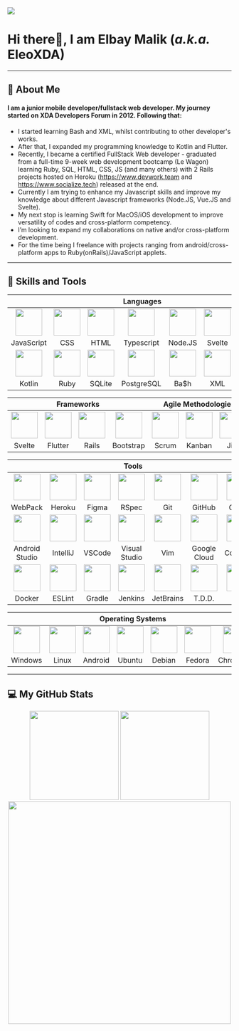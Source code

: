 <div align="left">
    <img src="https://komarev.com/ghpvc/?username=EleoXDA&style=for-the-badge">
</div>

# **Hi there👋, I am Elbay Malik (*a.k.a.* EleoXDA)**
  
---
## :information_desk_person:  About Me
#### I am a junior mobile developer/fullstack web developer. My journey started on XDA Developers Forum in 2012. Following that:

- I started learning Bash and XML, whilst contributing to other developer's works.
- After that, I expanded my programming knowledge to Kotlin and Flutter.
- Recently, I became a certified FullStack Web developer - graduated from a full-time 9-week web development bootcamp (Le Wagon) learning Ruby, SQL, HTML, CSS, JS (and many others) with 2 Rails projects hosted on Heroku (https://www.devwork.team and https://www.socialize.tech) released at the end.
- Currently I am trying to enhance my Javascript skills and improve my knowledge about different Javascript frameworks (Node.JS, Vue.JS and Svelte).
- My next stop is learning Swift for MacOS/iOS development to improve versatility of codes and cross-platform competency.
- I’m looking to expand my collaborations on native and/or cross-platform development.
- For the time being I freelance with projects ranging from android/cross-platform apps to Ruby(onRails)/JavaScript applets.

---

## :wrench:  Skills and Tools
<div align="center">
<table>
  <thead>
    <tr>
      <th colspan="7">Languages</th>
    </tr>
  </thead>
 <tr>
   <td align="center" width=110>
   <img height=60 src="https://cdn.jsdelivr.net/gh/devicons/devicon/icons/javascript/javascript-plain.svg"/></td>
   <td align="center" width=110>
   <img height=60 src="https://cdn.jsdelivr.net/gh/devicons/devicon/icons/css3/css3-original.svg"/></td>
   <td align="center" width=110>
   <img height=60 src="https://cdn.jsdelivr.net/gh/devicons/devicon/icons/html5/html5-original.svg"/></td>
   <td align="center" width=110>
   <img height=60 src="https://cdn.jsdelivr.net/gh/devicons/devicon/icons/typescript/typescript-original.svg"/></td>
   <td align="center" width=110>
   <img height=60 src="https://cdn.jsdelivr.net/gh/devicons/devicon/icons/nodejs/nodejs-original.svg"/></td>
   <td align="center" width=110>
   <img height=60 src="https://upload.wikimedia.org/wikipedia/commons/9/95/Vue.js_Logo_2.svg"/></td>
   <td align="center" width=110>
   <img height=60 src="https://cdn.jsdelivr.net/gh/devicons/devicon/icons/dart/dart-original.svg"/></td>
  </tr>
  <tr>
   <td align="center" width=110>JavaScript</td>
   <td align="center" width=110>CSS</td>
   <td align="center" width=110>HTML</td>
   <td align="center" width=110>Typescript</td>
   <td align="center" width=110>Node.JS</td>
   <td align="center" width=110>Svelte</td>
   <td align="center" width=110>Dart</td>
  </tr>
    <tr>
   <td align="center" width=110>
   <img height=60 src="https://cdn.jsdelivr.net/gh/devicons/devicon/icons/kotlin/kotlin-original.svg"/></td>
   <td align="center" width=110>
   <img height=60 src="https://cdn.jsdelivr.net/gh/devicons/devicon/icons/ruby/ruby-original.svg"/></td>
   <td align="center" width=110>
   <img height=60 src="https://cdn.jsdelivr.net/gh/devicons/devicon/icons/sqlite/sqlite-original.svg"/></td>
   <td align="center" width=110>
   <img height=60 src="https://cdn.jsdelivr.net/gh/devicons/devicon/icons/postgresql/postgresql-original.svg"/></td>
   <td align="center" width=110>
   <img height=60 src="https://cdn.jsdelivr.net/gh/devicons/devicon/icons/bash/bash-original.svg"/></td>
   <td align="center" width=110>
   <img width=60 src="https://user-images.githubusercontent.com/27622683/192120006-9901e9c3-7567-4c2b-85b9-b414dc8445cb.png"/> </td>
   <td align="center" width=110>
   <img height=60 src="https://cdn.jsdelivr.net/gh/devicons/devicon/icons/markdown/markdown-original.svg"/></td>
  </tr>
  <tr>
   <td align="center" width=110>Kotlin</td>
   <td align="center" width=110>Ruby</td>
   <td align="center" width=110>SQLite</td>
   <td align="center" width=110>PostgreSQL</td>
   <td align="center" width=110>Ba$h</td>
   <td align="center" width=110>XML</td>
   <td align="center" width=110>Markdown</td>
  </tr>
 </table>

<table>
    <thead>
    <tr>
      <th colspan="4">Frameworks</th>
      <th colspan="3">Agile Methodologies</th>
    </tr>
  </thead>
   <tr>
    <td align="center" width=110>
    <img height=60 src="https://cdn.jsdelivr.net/gh/devicons/devicon/icons/svelte/svelte-original.svg"/></td>
    <td align="center" width=110> 
    <img height=60 src="https://cdn.jsdelivr.net/gh/devicons/devicon/icons/flutter/flutter-original.svg"/></td>
    <td align="center" width=110>
    <img height=60 src="https://cdn.jsdelivr.net/gh/devicons/devicon/icons/rails/rails-original-wordmark.svg"/></td>
    <td align="center" width=110>
    <img height=60 src="https://cdn.jsdelivr.net/gh/devicons/devicon/icons/bootstrap/bootstrap-original.svg"/></td>
    <td align="center" width=110>
    <img width=60 src="https://user-images.githubusercontent.com/27622683/192119071-da8aff75-02b1-4c6d-8232-507b9454cd49.png"/></td>
    <td align="center" width=110>
    <img width=60 src="https://user-images.githubusercontent.com/27622683/192119213-9a958b20-d3ba-460e-935f-dccb6a3de7e6.png"/></td>
    <td align="center" width=110>
    <img height=60 src="https://cdn.jsdelivr.net/gh/devicons/devicon/icons/jira/jira-original.svg"/></td>
    <tr align="center">
    <td align="center" width=110>Svelte</td>
    <td align="center" width=110>Flutter</td>
    <td align="center" width=110>Rails</td>
    <td align="center" width=110>Bootstrap</td>
    <td align="center" width=110>Scrum</td>
    <td align="center" width=110>Kanban</td>
    <td align="center" width=110>Jira</td>
   </tr>
 </table>
 <table>
   <thead>
    <tr>
     <th colspan="7">Tools</th>
    </tr>
   </thead>
   <tr>
    <td align="center" width=110>
    <img height=60 src="https://cdn.jsdelivr.net/gh/devicons/devicon/icons/webpack/webpack-original.svg"/></td>
    <td align="center" width=110>
    <img height=60 src="https://cdn.jsdelivr.net/gh/devicons/devicon/icons/heroku/heroku-original.svg"/></td>
    <td align="center" width=110> 
    <img height=60 src="https://cdn.jsdelivr.net/gh/devicons/devicon/icons/figma/figma-original.svg"/></td>
    <td align="center" width=110> 
    <img height=60 src="https://cdn.jsdelivr.net/gh/devicons/devicon/icons/rspec/rspec-original.svg"/></td>
    <td align="center" width=110>
    <img height=60 src="https://cdn.jsdelivr.net/gh/devicons/devicon/icons/git/git-original.svg"/></td>
    <td align="center" width=110>
    <img height=60 src="https://cdn.jsdelivr.net/gh/devicons/devicon/icons/github/github-original.svg"/></td>
    <td align="center" width=110> 
    <img height=60 src="https://cdn.jsdelivr.net/gh/devicons/devicon/icons/gitlab/gitlab-original.svg"/></td>
   </tr>
   <tr>
    <td align="center" width=110>WebPack</td>
    <td align="center" width=110>Heroku</td>
    <td align="center" width=110>Figma</td>
    <td align="center" width=110>RSpec</td>
    <td align="center" width=110>Git</td>
    <td align="center" width=110>GitHub</td>
    <td align="center" width=110>GitLab</td>
   </tr>
   <tr>
     <td align="center" width=110>
    <img height=60 src="https://cdn.jsdelivr.net/gh/devicons/devicon/icons/androidstudio/androidstudio-original.svg"/></td>
    <td align="center" width=110>
    <img height=60 src="https://cdn.jsdelivr.net/gh/devicons/devicon/icons/intellij/intellij-original.svg"/></td>
    <td align="center" width=110>
    <img height=60 src="https://cdn.jsdelivr.net/gh/devicons/devicon/icons/vscode/vscode-original.svg"/></td>
    <td align="center" width=110>
    <img height=60 src="https://cdn.jsdelivr.net/gh/devicons/devicon/icons/visualstudio/visualstudio-plain.svg"/></td>
    <td align="center" width=110>
    <img height=60 src="https://cdn.jsdelivr.net/gh/devicons/devicon/icons/vim/vim-original.svg"/></td>
    <td align="center" width=110>
    <img height=60 src="https://cdn.jsdelivr.net/gh/devicons/devicon/icons/googlecloud/googlecloud-original.svg"/></td>
    <td align="center" width=110>
    <img height=60 src="https://cdn.jsdelivr.net/gh/devicons/devicon/icons/codepen/codepen-plain.svg"/></td>
   </tr>
   <tr>
    <td align="center" width=110>Android Studio</td>
    <td align="center" width=110>IntelliJ</td>
    <td align="center" width=110>VSCode</td>
    <td align="center" width=110>Visual Studio</td>
    <td align="center" width=110>Vim</td>
    <td align="center" width=110>Google Cloud</td>
    <td align="center" width=110>CodePen</td>
   </tr>
   <tr>
    <td align="center" width=110>
    <img height=60 src="https://cdn.jsdelivr.net/gh/devicons/devicon/icons/docker/docker-original.svg"/></td>
    <td align="center" width=110>
    <img height=60 src="https://cdn.jsdelivr.net/gh/devicons/devicon/icons/eslint/eslint-original.svg"/></td>
    <td align="center" width=110>
    <img height=60 src="https://cdn.jsdelivr.net/gh/devicons/devicon/icons/gradle/gradle-plain.svg"/></td>
    <td align="center" width=110>
    <img height=60 src="https://cdn.jsdelivr.net/gh/devicons/devicon/icons/jenkins/jenkins-line.svg"/></td>
    <td align="center" width=110>
    <img height=60 src="https://cdn.jsdelivr.net/gh/devicons/devicon/icons/jetbrains/jetbrains-original.svg"/></td>
    <td align="center" width=110>
    <img width=60 src="https://user-images.githubusercontent.com/27622683/192119394-0284fdfc-3ad2-460c-8b57-5ed13a2cbfc0.png"/></td>
    <td align="center" width=110>
    <img height=60 src="https://cdn.jsdelivr.net/gh/devicons/devicon/icons/yarn/yarn-original.svg"/></td>
   </tr>
   <tr>
    <td align="center" width=110>Docker</td>
    <td align="center" width=110>ESLint</td>
    <td align="center" width=110>Gradle</td>
    <td align="center" width=110>Jenkins</td>
    <td align="center" width=110>JetBrains</td>
    <td align="center" width=110>T.D.D.</td>
    <td align="center" width=110>Yarn</td></tr>
</table>
<table>
  <thead>
    <tr>
      <th colspan="7">Operating Systems</th>
    </tr>
  </thead>
   <tr>
    <td align="center" width=110>
    <img height=60 src="https://cdn.jsdelivr.net/gh/devicons/devicon/icons/windows8/windows8-original.svg"/></td>
    <td align="center" width=110>
    <img height=60 src="https://cdn.jsdelivr.net/gh/devicons/devicon/icons/linux/linux-original.svg"/></td>
    <td align="center" width=110>
    <img height=60 src="https://cdn.jsdelivr.net/gh/devicons/devicon/icons/android/android-original.svg"/></td>
    <td align="center" width=110>
    <img height=60 src="https://cdn.jsdelivr.net/gh/devicons/devicon/icons/ubuntu/ubuntu-plain.svg"/></td>
    <td align="center" width=110>
    <img height=60 src="https://cdn.jsdelivr.net/gh/devicons/devicon/icons/debian/debian-plain.svg"/></td>
    <td align="center" width=110>
    <img height=60 src="https://cdn.jsdelivr.net/gh/devicons/devicon/icons/fedora/fedora-plain.svg"/>
    </td><td align="center" width=110>
    <img height=60 src="https://cdn.jsdelivr.net/gh/devicons/devicon/icons/chrome/chrome-original.svg"/></td>
   </tr>
   <tr>
    <td align="center" width=110>Windows</td>
    <td align="center" width=110>Linux</td>
    <td align="center" width=110>Android</td>
    <td align="center" width=110>Ubuntu</td>
    <td align="center" width=110>Debian</td>
    <td align="center" width=110>Fedora</td>
    <td align="center" width=110>ChromeOS</td>
   </tr>
 </table>
</div>

---

## :computer:  My GitHub Stats
<div align="center">
    <!--img height="180em" src="profile-3d-contrib/pie_lang_only.svg"-->
    <!--img height="200em" src="profile-3d-contrib/radar_contrib_only.svg"-->
    <img height="200em" src="https://github-profile-summary-cards.vercel.app/api/cards/stats?username=eleoxda&theme=github"/>
    <img height="200em" src="https://github-profile-summary-cards.vercel.app/api/cards/repos-per-language?username=eleoxda"/>
</div>
<div align="center">
    <!--img height="200em" src="https://github-profile-summary-cards.vercel.app/api/cards/most-commit-language?username=eleoxda"-->
</div>
<!--div align="center"-->
    <!--img height="220em" src="https://github-readme-stats.vercel.app/api/top-langs/?username=EleoXDA&langs_count=10&layout=compact&hide=c%2B%2B,CMake,C"-->
<!--/div-->
<div align="center">
    <img width="500em" src="https://streak-stats.demolab.com/?user=EleoXDA&currStreakNum=000000&fire=orange&sideLabels=000date_format=[Y.]n.j)">
</div>

<!--## :abacus: Last 30 days of Contributions-->
<div align="center">
  <!--img width="1000em" style="margin-top: 0px" src="https://eleo-readme-activity-graph.herokuapp.com/graph?username=EleoXDA&bg_color=ffffff&color=000000&line=4c9d9e&point=ff0000&area=true&hide_border=true&hide_title=true"-->
</div>

<!--## :abacus: Last Year of Contributions-->
<div align="center">
  <!--img width="1000em" style="margin-top: 0px" src="./profile-3d-contrib/profile-custom-rainbow.svg"/-->
</div>
